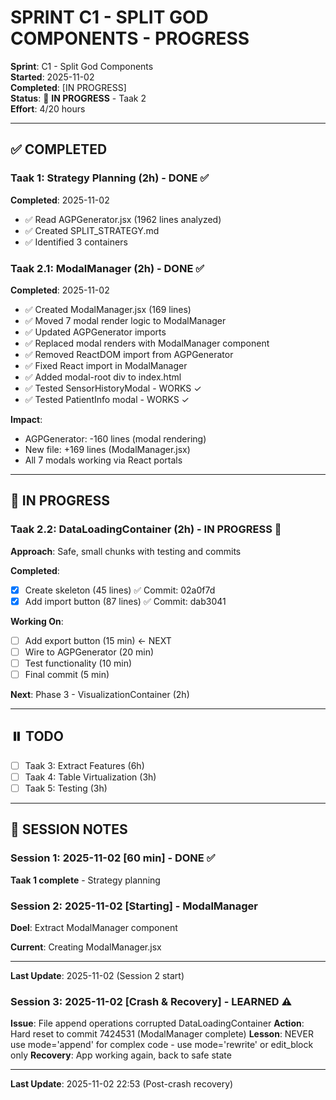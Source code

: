 # SPRINT C1 - SPLIT GOD COMPONENTS - PROGRESS

**Sprint**: C1 - Split God Components  
**Started**: 2025-11-02  
**Completed**: [IN PROGRESS]  
**Status**: 🔄 **IN PROGRESS** - Taak 2  
**Effort**: 4/20 hours

---

## ✅ COMPLETED

### Taak 1: Strategy Planning (2h) - DONE ✅
**Completed**: 2025-11-02
- ✅ Read AGPGenerator.jsx (1962 lines analyzed)
- ✅ Created SPLIT_STRATEGY.md
- ✅ Identified 3 containers

### Taak 2.1: ModalManager (2h) - DONE ✅
**Completed**: 2025-11-02
- ✅ Created ModalManager.jsx (169 lines)
- ✅ Moved 7 modal render logic to ModalManager
- ✅ Updated AGPGenerator imports
- ✅ Replaced modal renders with ModalManager component
- ✅ Removed ReactDOM import from AGPGenerator
- ✅ Fixed React import in ModalManager
- ✅ Added modal-root div to index.html
- ✅ Tested SensorHistoryModal - WORKS ✓
- ✅ Tested PatientInfo modal - WORKS ✓

**Impact**:
- AGPGenerator: -160 lines (modal rendering)
- New file: +169 lines (ModalManager.jsx)
- All 7 modals working via React portals

---

## 🔄 IN PROGRESS

### Taak 2.2: DataLoadingContainer (2h) - IN PROGRESS 🚀
**Approach**: Safe, small chunks with testing and commits

**Completed**:
- [x] Create skeleton (45 lines) ✅ Commit: 02a0f7d
- [x] Add import button (87 lines) ✅ Commit: dab3041

**Working On**:
- [ ] Add export button (15 min) ← NEXT
- [ ] Wire to AGPGenerator (20 min)  
- [ ] Test functionality (10 min)
- [ ] Final commit (5 min)

**Next**: Phase 3 - VisualizationContainer (2h)

---

## ⏸️ TODO

- [ ] Taak 3: Extract Features (6h)
- [ ] Taak 4: Table Virtualization (3h)
- [ ] Taak 5: Testing (3h)

---

## 📝 SESSION NOTES

### Session 1: 2025-11-02 [60 min] - DONE ✅
**Taak 1 complete** - Strategy planning

### Session 2: 2025-11-02 [Starting] - ModalManager
**Doel**: Extract ModalManager component

**Current**: Creating ModalManager.jsx

---

**Last Update**: 2025-11-02 (Session 2 start)


### Session 3: 2025-11-02 [Crash & Recovery] - LEARNED ⚠️
**Issue**: File append operations corrupted DataLoadingContainer
**Action**: Hard reset to commit 7424531 (ModalManager complete)
**Lesson**: NEVER use mode='append' for complex code - use mode='rewrite' or edit_block only
**Recovery**: App working again, back to safe state

---

**Last Update**: 2025-11-02 22:53 (Post-crash recovery)